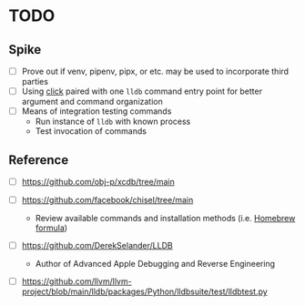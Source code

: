 # TODO

## Spike

- [ ] Prove out if venv, pipenv, pipx, or etc. may be used to incorporate third parties
- [ ] Using [click](https://click.palletsprojects.com/en/stable/) paired with one `lldb` command entry point for better argument and 
command organization
- [ ] Means of integration testing commands
    - Run instance of `lldb` with known process
    - Test invocation of commands

## Reference

- [ ] https://github.com/obj-p/xcdb/tree/main
- [ ] https://github.com/facebook/chisel/tree/main
    - Review available commands and installation methods (i.e. [Homebrew formula](https://github.com/Homebrew/homebrew-core/blob/a21100e8fa36a8093428db69479f56cf79db7569/Formula/c/chisel.rb))
- [ ] https://github.com/DerekSelander/LLDB
    - Author of Advanced Apple Debugging and Reverse Engineering
- [ ] https://github.com/llvm/llvm-project/blob/main/lldb/packages/Python/lldbsuite/test/lldbtest.py

